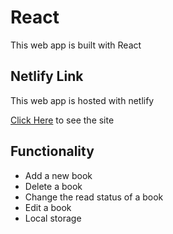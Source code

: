# React

This web app is built with React

## Netlify Link

This web app is hosted with netlify

[Click Here](https://timsbooks.netlify.app/) to see the site

## Functionality

* Add a new book
* Delete a book
* Change the read status of a book
* Edit a book
* Local storage

